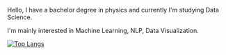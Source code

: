 Hello, I have a bachelor degree in physics and currently I'm studying Data Science.

I'm mainly interested in Machine Learning, NLP, Data Visualization. 

[![Top Langs](https://github-readme-stats.vercel.app/api/top-langs/?username=hugojira&layout=compact)](https://github.com/anuraghazra/github-readme-stats)
